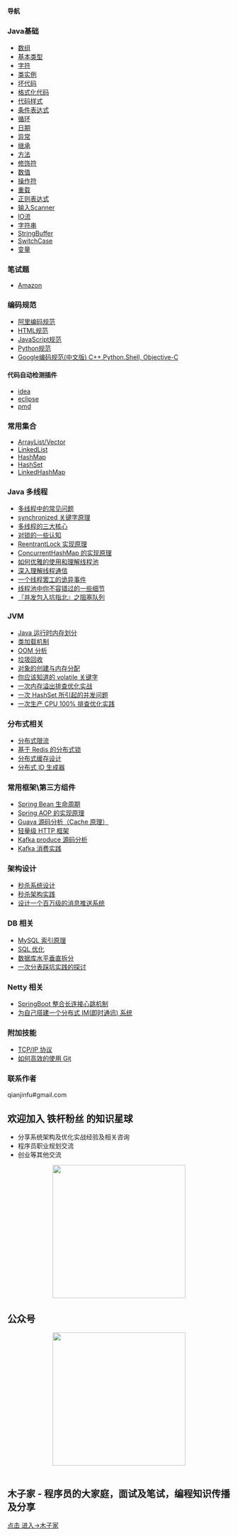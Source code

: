 
#### 导航

### Java基础
- [数组](https://gitee.com/changsong/jsong/tree/master/src/main/java/com/jsong/javabasic/array)
- [基本类型](https://gitee.com/changsong/jsong/tree/master/src/main/java/com/jsong/javabasic/basictype)
- [字符](https://gitee.com/changsong/jsong/tree/master/src/main/java/com/jsong/javabasic/character)
- [类实例](https://gitee.com/changsong/jsong/tree/master/src/main/java/com/jsong/javabasic/classinstance)
- [坏代码](https://gitee.com/changsong/jsong/tree/master/src/main/java/com/jsong/javabasic/cleancode)
- [格式化代码](https://gitee.com/changsong/jsong/tree/master/src/main/java/com/jsong/javabasic/cleancode)
- [代码样式](https://gitee.com/changsong/jsong/tree/master/src/main/java/com/jsong/javabasic/codestyle)
- [条件表达式](https://gitee.com/changsong/jsong/tree/master/src/main/java/com/jsong/javabasic/conditionalstatement)
- [循环](https://gitee.com/changsong/jsong/tree/master/src/main/java/com/jsong/javabasic/cyclicstructure)
- [日期](https://gitee.com/changsong/jsong/tree/master/src/main/java/com/jsong/javabasic/date)
- [异常](https://gitee.com/changsong/jsong/tree/master/src/main/java/com/jsong/javabasic/exception)
- [继承](https://gitee.com/changsong/jsong/tree/master/src/main/java/com/jsong/javabasic/extend)
- [方法](https://gitee.com/changsong/jsong/tree/master/src/main/java/com/jsong/javabasic/method)
- [修饰符](https://gitee.com/changsong/jsong/tree/master/src/main/java/com/jsong/javabasic/modifier)
- [数值](https://gitee.com/changsong/jsong/tree/master/src/main/java/com/jsong/javabasic/number)
- [操作符](https://gitee.com/changsong/jsong/tree/master/src/main/java/com/jsong/javabasic/operator)
- [重载](https://gitee.com/changsong/jsong/tree/master/src/main/java/com/jsong/javabasic/override)
- [正则表达式](https://gitee.com/changsong/jsong/tree/master/src/main/java/com/jsong/javabasic/regularexpression)
- [输入Scanner](https://gitee.com/changsong/jsong/tree/master/src/main/java/com/jsong/javabasic/scanner)
- [IO流](https://gitee.com/changsong/jsong/tree/master/src/main/java/com/jsong/javabasic/stream)
- [字符串](https://gitee.com/changsong/jsong/tree/master/src/main/java/com/jsong/javabasic/string)
- [StringBuffer](https://gitee.com/changsong/jsong/tree/master/src/main/java/com/jsong/javabasic/stringbuffer)
- [SwitchCase](https://gitee.com/changsong/jsong/tree/master/src/main/java/com/jsong/javabasic/switchcase)
- [变量](https://gitee.com/changsong/jsong/tree/master/src/main/java/com/jsong/javabasic/variable)

### 笔试题
- [Amazon](https://www.muzjia.com/interview/amazon.html)

### 编码规范
- [阿里编码规范](https://www.muzjia.com/#/code-guide/ali_code_guide)
- [HTML规范](https://www.muzjia.com/#/code-guide/html_guide)
- [JavaScript规范](https://www.muzjia.com/#/code-guide/javascript_guide)
- [Python规范](https://www.muzjia.com/#/code-guide/python_guide)
- [Google编码规范(中文版) C++,Python.Shell, Objective-C](https://www.muzjia.com/#/code-guide/OOM-analysis)

#### 代码自动检测插件
- [idea](https://github.com/alibaba/p3c/tree/master/idea-plugin)
- [eclipse](https://github.com/alibaba/p3c/tree/master/eclipse-plugin)
- [pmd](https://github.com/alibaba/p3c/tree/master/p3c-pmd)

### 常用集合
- [ArrayList/Vector](https://www.muzjia.com/#/collections/ArrayList)
- [LinkedList](https://www.muzjia.com/#/collections/LinkedList)
- [HashMap](https://www.muzjia.com/#/collections/HashMap)
- [HashSet](https://www.muzjia.com/#/collections/HashSet)
- [LinkedHashMap](https://www.muzjia.com/#/collections/LinkedHashMap)

### Java 多线程
- [多线程中的常见问题](https://www.muzjia.com/#/thread/Thread-common-problem)
- [synchronized 关键字原理](https://www.muzjia.com/#/thread/Synchronize)
- [多线程的三大核心](https://www.muzjia.com/#/thread/Threadcore)
- [对锁的一些认知](https://www.muzjia.com/#/thread/Java-lock)
- [ReentrantLock 实现原理 ](https://www.muzjia.com/#/thread/ReentrantLock)
- [ConcurrentHashMap 的实现原理](https://www.muzjia.com/#/thread/ConcurrentHashMap)
- [如何优雅的使用和理解线程池](https://www.muzjia.com/#/thread/ThreadPoolExecutor)
- [深入理解线程通信](https://www.muzjia.com/#/thread/thread-communication)
- [一个线程罢工的诡异事件](https://www.muzjia.com/#/thread/thread-gone)
- [线程池中你不容错过的一些细节](https://www.muzjia.com/#/thread/thread-gone2)
- [『并发包入坑指北』之阻塞队列](https://www.muzjia.com/#/thread/ArrayBlockingQueue)

### JVM
- [Java 运行时内存划分](https://www.muzjia.com/#/jvm/MemoryAllocation)
- [类加载机制](https://www.muzjia.com/#/jvm/ClassLoad)
- [OOM 分析](https://www.muzjia.com/#/jvm/OOM-analysis)
- [垃圾回收](https://www.muzjia.com/#/jvm/GarbageCollection)
- [对象的创建与内存分配](https://www.muzjia.com/#/jvm/newObject)
- [你应该知道的 volatile 关键字](https://www.muzjia.com/#/jvm/volatile)
- [一次内存溢出排查优化实战](https://www.muzjia.com/#/jvm/OOM-Disruptor/)
- [一次 HashSet 所引起的并发问题](https://www.muzjia.com/#/jvm/JVM-concurrent-HashSet-problem)
- [一次生产 CPU 100% 排查优化实践](https://www.muzjia.com/#/jvm/cpu-percent-100)

### 分布式相关
- [分布式限流](https://www.muzjia.com/#/distributed/Distributed-Limit)
- [基于 Redis 的分布式锁](https://www.muzjia.com/#/distributed/distributed-lock-redis/)
- [分布式缓存设计](https://www.muzjia.com/#/cache/Cache-design)
- [分布式 ID 生成器](https://www.muzjia.com/#/cache/ID-generator)

### 常用框架\第三方组件
- [Spring Bean 生命周期](https://github.com/changsong/jsong/blob/master/md/spring/spring-bean-lifecycle)
- [Spring AOP 的实现原理](https://github.com/changsong/jsong/blob/master/md/SpringAOP) 
- [Guava 源码分析（Cache 原理）](https://jsong.top/2018/06/13/guava/guava-cache/)
- [轻量级 HTTP 框架](https://github.com/jsong/cicada)
- [Kafka produce 源码分析](https://www.muzjia.com/#/kafka/kafka-product)
- [Kafka 消费实践](https://www.muzjia.com/#/frame/kafka-consumer)

### 架构设计
- [秒杀系统设计](https://github.com/changsong/jsong/blob/master/md/Spike)
- [秒杀架构实践](http://jsong.top/2018/05/07/ssm/SSM18-seconds-kill/)
- [设计一个百万级的消息推送系统](https://github.com/changsong/jsong/blob/master/md/architecture-design/million-sms-push)

### DB 相关
- [MySQL 索引原理](https://github.com/changsong/jsong/blob/master/md/MySQL-Index)
- [SQL 优化](https://github.com/changsong/jsong/blob/master/md/SQL-optimization)
- [数据库水平垂直拆分](https://github.com/changsong/jsong/blob/master/md/DB-split)
- [一次分表踩坑实践的探讨](docs/db/sharding-db)

### Netty 相关
- [SpringBoot 整合长连接心跳机制](https://jsong.top/2018/05/24/netty/Netty(1)TCP-Heartbeat/)
- [为自己搭建一个分布式 IM(即时通讯) 系统](https://github.com/jsong/cim)

### 附加技能
- [TCP/IP 协议](https://github.com/changsong/jsong/blob/master/md/TCP-IP)
- [如何高效的使用 Git](https://github.com/changsong/jsong/blob/master/md/additional-skills/how-to-use-git-efficiently)


### 联系作者
qianjinfu#gmail.com

## 欢迎加入 铁杆粉丝 的知识星球
- 分享系统架构及优化实战经验及相关咨询
- 程序员职业规划交流
- 创业等其他交流
<div align="center">  
    <img src="https://jsong-data.oss-cn-hangzhou.aliyuncs.com/image/knowlege_logo.jpg" width="300"/> 
</div>

## 公众号
<div align="center">  
    <img src="https://jsong-data.oss-cn-hangzhou.aliyuncs.com/image/json_logo.jpg" width="300"/> 
</div>
<br/>

## 木子家 - 程序员的大家庭，面试及笔试，编程知识传播及分享
[点击 进入->木子家](https://www.muzjia.com/#/contactme)

